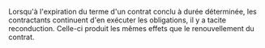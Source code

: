 Lorsqu'à l'expiration du terme d'un contrat conclu à durée déterminée, les contractants continuent d'en exécuter les obligations, il y a tacite reconduction. Celle-ci produit les mêmes effets que le renouvellement du contrat.
